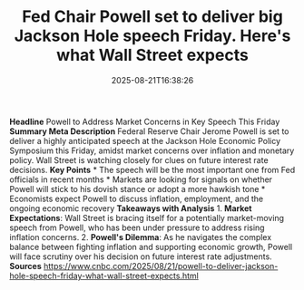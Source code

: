 ﻿---
title: "Fed Chair Powell set to deliver big Jackson Hole speech Friday. Here's what Wall Street expects"
date: "2025-08-21T16:38:26"
category: "Markets"
summary: ""
slug: "fed chair powell set to deliver big jackson hole speech frid"
source_urls:
  - "https://www.cnbc.com/2025/08/21/powell-to-deliver-jackson-hole-speech-friday-what-wall-street-expects.html"
seo:
  title: "Fed Chair Powell set to deliver big Jackson Hole speech Friday. Here's what Wall Street expects | Hash n Hedge"
  description: ""
  keywords: ["news", "markets", "brief"]
---
**Headline**  Powell to Address Market Concerns in Key Speech This Friday  **Summary Meta Description** Federal Reserve Chair Jerome Powell is set to deliver a highly anticipated speech at the Jackson Hole Economic Policy Symposium this Friday, amidst market concerns over inflation and monetary policy. Wall Street is watching closely for clues on future interest rate decisions.  **Key Points**  * The speech will be the most important one from Fed officials in recent months * Markets are looking for signals on whether Powell will stick to his dovish stance or adopt a more hawkish tone * Economists expect Powell to discuss inflation, employment, and the ongoing economic recovery  **Takeaways with Analysis**  1. **Market Expectations**: Wall Street is bracing itself for a potentially market-moving speech from Powell, who has been under pressure to address rising inflation concerns. 2. **Powell's Dilemma**: As he navigates the complex balance between fighting inflation and supporting economic growth, Powell will face scrutiny over his decision on future interest rate adjustments.  **Sources** https://www.cnbc.com/2025/08/21/powell-to-deliver-jackson-hole-speech-friday-what-wall-street-expects.html 
